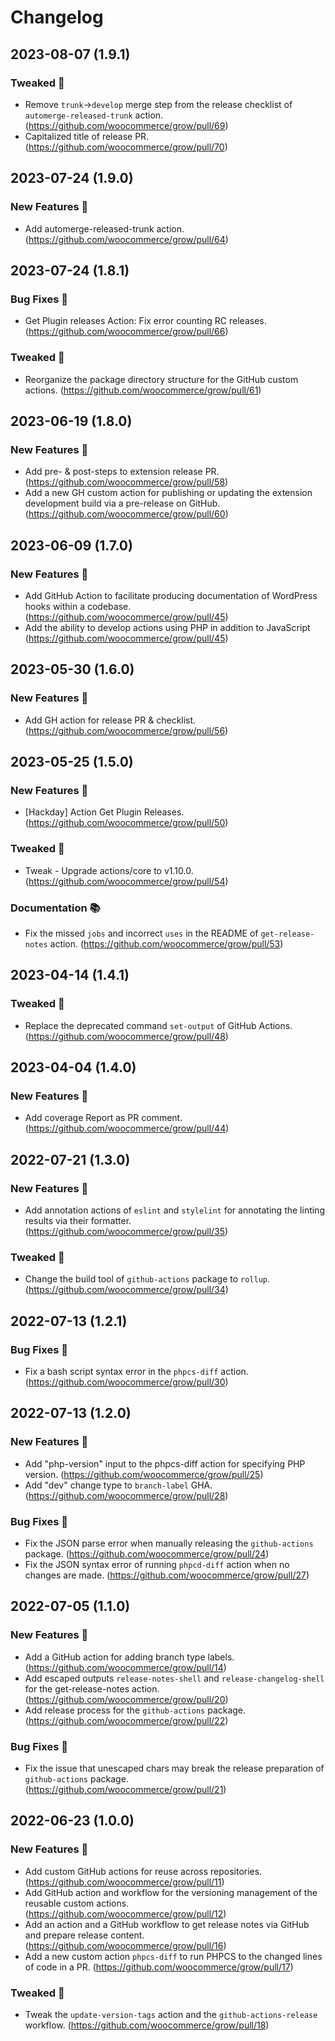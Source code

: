 # Changelog

## 2023-08-07 (1.9.1)
### Tweaked 🔧
* Remove `trunk`->`develop` merge step from the release checklist of `automerge-released-trunk` action. (https://github.com/woocommerce/grow/pull/69)
* Capitalized title of release PR. (https://github.com/woocommerce/grow/pull/70)

## 2023-07-24 (1.9.0)
### New Features 🎉
* Add automerge-released-trunk action. (https://github.com/woocommerce/grow/pull/64)

## 2023-07-24 (1.8.1)
### Bug Fixes 🐛
* Get Plugin releases Action: Fix error counting RC releases. (https://github.com/woocommerce/grow/pull/66)
### Tweaked 🔧
* Reorganize the package directory structure for the GitHub custom actions. (https://github.com/woocommerce/grow/pull/61)

## 2023-06-19 (1.8.0)
### New Features 🎉
* Add pre- & post-steps to extension release PR. (https://github.com/woocommerce/grow/pull/58)
* Add a new GH custom action for publishing or updating the extension development build via a pre-release on GitHub. (https://github.com/woocommerce/grow/pull/60)

## 2023-06-09 (1.7.0)
### New Features 🎉
* Add GitHub Action to facilitate producing documentation of WordPress hooks within a codebase. (https://github.com/woocommerce/grow/pull/45)
* Add the ability to develop actions using PHP in addition to JavaScript (https://github.com/woocommerce/grow/pull/45)

## 2023-05-30 (1.6.0)
### New Features 🎉
* Add GH action for release PR & checklist. (https://github.com/woocommerce/grow/pull/56)

## 2023-05-25 (1.5.0)
### New Features 🎉
* [Hackday] Action Get Plugin Releases. (https://github.com/woocommerce/grow/pull/50)
### Tweaked 🔧
* Tweak - Upgrade actions/core to v1.10.0. (https://github.com/woocommerce/grow/pull/54)
### Documentation 📚
* Fix the missed `jobs` and incorrect `uses` in the README of `get-release-notes` action. (https://github.com/woocommerce/grow/pull/53)

## 2023-04-14 (1.4.1)
### Tweaked 🔧
* Replace the deprecated command `set-output` of GitHub Actions. (https://github.com/woocommerce/grow/pull/48)

## 2023-04-04 (1.4.0)
### New Features 🎉
* Add coverage Report as PR comment. (https://github.com/woocommerce/grow/pull/44)

## 2022-07-21 (1.3.0)
### New Features 🎉
* Add annotation actions of `eslint` and `stylelint` for annotating the linting results via their formatter. (https://github.com/woocommerce/grow/pull/35)
### Tweaked 🔧
* Change the build tool of `github-actions` package to `rollup`. (https://github.com/woocommerce/grow/pull/34)

## 2022-07-13 (1.2.1)
### Bug Fixes 🐛
* Fix a bash script syntax error in the `phpcs-diff` action. (https://github.com/woocommerce/grow/pull/30)

## 2022-07-13 (1.2.0)
### New Features 🎉
* Add "php-version" input to the phpcs-diff action for specifying PHP version. (https://github.com/woocommerce/grow/pull/25)
* Add "dev" change type to `branch-label` GHA. (https://github.com/woocommerce/grow/pull/28)
### Bug Fixes 🐛
* Fix the JSON parse error when manually releasing the `github-actions` package. (https://github.com/woocommerce/grow/pull/24)
* Fix the JSON syntax error of running `phpcd-diff` action when no changes are made. (https://github.com/woocommerce/grow/pull/27)

## 2022-07-05 (1.1.0)
### New Features 🎉
* Add a GitHub action for adding branch type labels. (https://github.com/woocommerce/grow/pull/14)
* Add escaped outputs `release-notes-shell` and `release-changelog-shell` for the get-release-notes action. (https://github.com/woocommerce/grow/pull/20)
* Add release process for the `github-actions` package. (https://github.com/woocommerce/grow/pull/22)
### Bug Fixes 🐛
* Fix the issue that unescaped chars may break the release preparation of `github-actions` package. (https://github.com/woocommerce/grow/pull/21)

## 2022-06-23 (1.0.0)
### New Features 🎉
* Add custom GitHub actions for reuse across repositories. (https://github.com/woocommerce/grow/pull/11)
* Add GitHub action and workflow for the versioning management of the reusable custom actions. (https://github.com/woocommerce/grow/pull/12)
* Add an action and a GitHub workflow to get release notes via GitHub and prepare release content. (https://github.com/woocommerce/grow/pull/16)
* Add a new custom action `phpcs-diff` to run PHPCS to the changed lines of code in a PR. (https://github.com/woocommerce/grow/pull/17)
### Tweaked 🔧
* Tweak the `update-version-tags` action and the `github-actions-release` workflow. (https://github.com/woocommerce/grow/pull/18)

